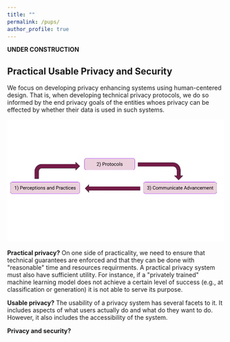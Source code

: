 ```yaml
---
title: ""
permalink: /pups/
author_profile: true
---
```


**UNDER CONSTRUCTION**

<h2>Practical Usable Privacy and Security</h2>
We focus on developing privacy enhancing systems using human-centered design. That is, when developing technical privacy protocols, we do so informed by the end privacy goals of the entities whoes privacy can be effected by whether their data is used in such systems.

<p align="center">
<img src="/files/cycle.png" alt="Human Centered Cycle" width="700"> 
</p> 

<b>Practical privacy?</b>
On one side of practicality, we need to ensure that technical guarantees are enforced and that they can be done with "reasonable" time and resources requirments. A practical privacy system must also have sufficient utility. For instance, if a "privately trained" machine learning model does not achieve a certain level of success (e.g., at classification or generation) it is not able to serve its purpose. 


<b>Usable privacy?</b>
The usability of a privacy system has several facets to it. It includes aspects of what users actually do and what do they want to do. However, it also includes the accessibility of the system.



<b>Privacy and security?</b>
